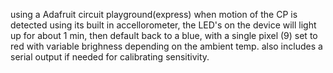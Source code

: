 using a Adafruit circuit playground(express) when motion of the CP is detected using its built in accellorometer,
the LED's on the device will light up for about 1 min, then default back to a blue, with a single pixel (9) set to 
red with variable brighness depending on the ambient temp. 
also includes a serial output if needed for calibrating sensitivity. 
